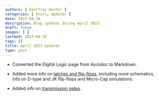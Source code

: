 ```yaml
---
authors: [ Geoffrey Hunter ]
categories: [ Posts, Updates ]
date: 2023-04-30
description: Blog updates during April 2023.
draft: false
images: [ ]
lastmod: 2023-04-30
tags: []
title: April 2023 Updates
type: post
---
```


* Converted the Digital Logic page from Asciidoc to Markdown.

* Added more info on [latches and flip-flops](/electronics/circuit-design/digital-logic/latches-and-flip-flops/), including more schematics, info on D-type and JK flip-flops and Micro-Cap simulations.

* Added info on [transmission gates](/electronics/components/analogue-switches-transmission-gates/#transmission-gates).

